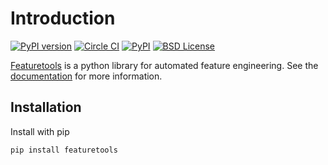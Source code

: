 # Introduction

[![PyPI version](https://badge.fury.io/py/featuretools.svg?maxAge=2592000)](https://badge.fury.io/py/featuretools)
[![Circle CI](https://circleci.com/gh/Featuretools/featuretools.svg?maxAge=2592000&style=shield)](https://circleci.com/gh/Featuretools/featuretools)
[![PyPI](https://img.shields.io/pypi/dm/featuretools.svg?maxAge=2592000)](https://pypi.python.org/pypi/featuretools)
[![BSD License](https://img.shields.io/github/license/Featuretools/featuretools.svg)](https://github.com/Featuretools/featuretools/blob/master/LICENSE)

[Featuretools](https://www.featuretools.com) is a python library for automated feature engineering. See the [documentation](https://docs.featuretools.com) for more information.

## Installation
Install with pip

	pip install featuretools

